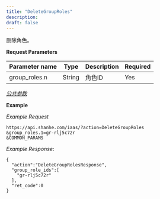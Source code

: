 ```yaml
---
title: "DeleteGroupRoles"
description: 
draft: false
---
```




删除角色。

**Request Parameters**

| Parameter name | Type | Description | Required |
| --- | --- | --- | --- |
| group_roles.n | String | 角色ID | Yes |

[_公共参数_](../../../parameters/)

**Example**

_Example Request_

```
https://api.shanhe.com/iaas/?action=DeleteGroupRoles
&group_roles.1=gr-rlj5c72r
&COMMON_PARAMS
```

_Example Response_:

```
{
  "action":"DeleteGroupRolesResponse",
  "group_role_ids":[
    "gr-rlj5c72r"
  ],
  "ret_code":0
}
```
